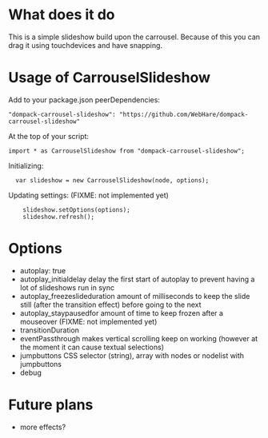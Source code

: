 # What does it do

This is a simple slideshow build upon the carrousel.
Because of this you can drag it using touchdevices and have snapping.


# Usage of CarrouselSlideshow

Add to your package.json peerDependencies:

```
"dompack-carrousel-slideshow": "https://github.com/WebHare/dompack-carrousel-slideshow"
```

At the top of your script:

```
import * as CarrouselSlideshow from "dompack-carrousel-slideshow";
```

Initializing:

```
  var slideshow = new CarrouselSlideshow(node, options);
```

Updating settings:
(FIXME: not implemented yet)

```
    slideshow.setOptions(options);
    slideshow.refresh();
```


# Options

- autoplay:               true
- autoplay_initialdelay
  delay the first start of autoplay to prevent having a lot of slideshows run in sync
- autoplay_freezeslideduration
  amount of milliseconds to keep the slide still (after the transition effect) before going to the next
- autoplay_staypausedfor
  amount of time to keep frozen after a mouseover (FIXME: not implemented yet)
- transitionDuration
- eventPassthrough
  makes vertical scrolling keep on working (however at the moment it can cause textual selections)
- jumpbuttons
  CSS selector (string), array with nodes or nodelist with jumpbuttons
- debug


# Future plans

- more effects?
